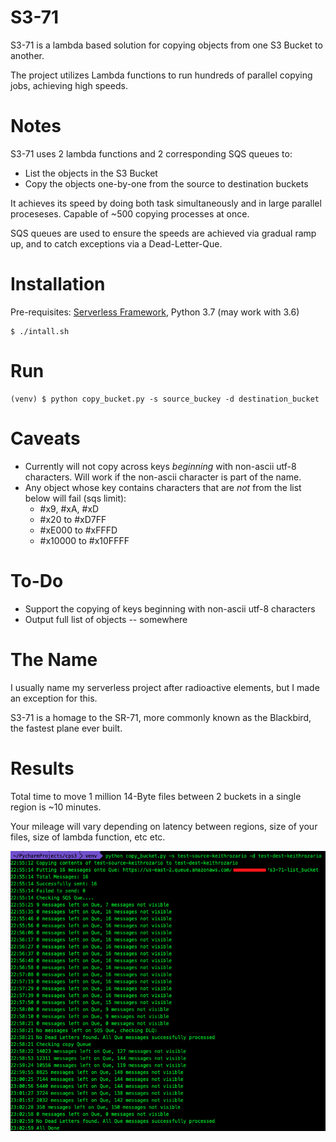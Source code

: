# S3-71

S3-71 is a lambda based solution for copying objects from one S3 Bucket to another. 

The project utilizes Lambda functions to run hundreds of parallel copying jobs, achieving high speeds.

# Notes

S3-71 uses 2 lambda functions and 2 corresponding SQS queues to:
* List the objects in the S3 Bucket
* Copy the objects one-by-one from the source to destination buckets

It achieves its speed by doing both task simultaneously and in large parallel proceseses. Capable of ~500 copying processes at once.

SQS queues are used to ensure the speeds are achieved via gradual ramp up, and to catch exceptions via a Dead-Letter-Que.

# Installation

Pre-requisites: [Serverless Framework](https://serverless.com/), Python 3.7 (may work with 3.6)

    $ ./intall.sh

# Run

    (venv) $ python copy_bucket.py -s source_buckey -d destination_bucket
    
# Caveats

* Currently will not copy across keys *beginning* with non-ascii utf-8 characters. Will work if the non-ascii character is part of the name.
* Any object whose key contains characters that are *not* from the list below will fail (sqs limit):
    * \#x9, \#xA, #xD
    * \#x20 to #xD7FF
    * \#xE000 to #xFFFD
    * \#x10000 to #x10FFFF

# To-Do

* Support the copying of keys beginning with non-ascii utf-8 characters
* Output full list of objects -- somewhere

# The Name

I usually name my serverless project after radioactive elements, but I made an exception for this.

S3-71 is a homage to the SR-71, more commonly known as the Blackbird, the fastest plane ever built.

# Results

Total time to move 1 million 14-Byte files between 2 buckets in a single region is ~10 minutes. 

Your mileage will vary depending on latency between regions, size of your files, size of lambda function, etc etc.

![results](/screenshots/results_1_million_files.png)
